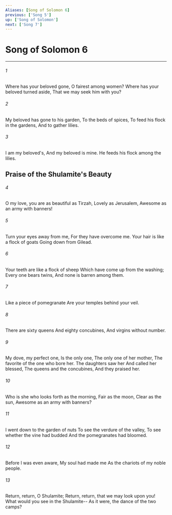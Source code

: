 ```yaml
---
Aliases: [Song of Solomon 6]
previous: ['Song 5']
up: ['Song of Solomon']
next: ['Song 7']
---
```

# Song of Solomon 6

***


###### 1 
Where has your beloved gone, O fairest among women? Where has your beloved turned aside, That we may seek him with you? 

###### 2 
My beloved has gone to his garden, To the beds of spices, To feed his flock in the gardens, And to gather lilies. 

###### 3 
I am my beloved's, And my beloved is mine. He feeds his flock among the lilies.

## Praise of the Shulamite's Beauty 

###### 4 
O my love, you are as beautiful as Tirzah, Lovely as Jerusalem, Awesome as an army with banners! 

###### 5 
Turn your eyes away from me, For they have overcome me. Your hair is like a flock of goats Going down from Gilead. 

###### 6 
Your teeth are like a flock of sheep Which have come up from the washing; Every one bears twins, And none is barren among them. 

###### 7 
Like a piece of pomegranate Are your temples behind your veil. 

###### 8 
There are sixty queens And eighty concubines, And virgins without number. 

###### 9 
My dove, my perfect one, Is the only one, The only one of her mother, The favorite of the one who bore her. The daughters saw her And called her blessed, The queens and the concubines, And they praised her. 

###### 10 
Who is she who looks forth as the morning, Fair as the moon, Clear as the sun, Awesome as an army with banners? 

###### 11 
I went down to the garden of nuts To see the verdure of the valley, To see whether the vine had budded And the pomegranates had bloomed. 

###### 12 
Before I was even aware, My soul had made me As the chariots of my noble people. 

###### 13 
Return, return, O Shulamite; Return, return, that we may look upon you! What would you see in the Shulamite-- As it were, the dance of the two camps?
